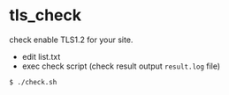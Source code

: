 # tls_check

check enable TLS1.2 for your site.

- edit list.txt
- exec check script (check result output `result.log` file)
```bash
$ ./check.sh
```
